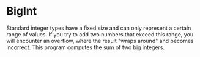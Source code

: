 # BigInt
Standard integer types have a fixed size and can only represent a certain range of values. 
If you try to add two numbers that exceed this range, you will encounter an overflow, where the result "wraps around" and becomes incorrect.
This program computes the sum of two big integers.
